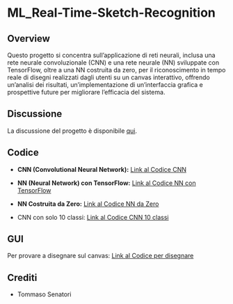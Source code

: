 # ML_Real-Time-Sketch-Recognition

## Overview
Questo progetto si concentra sull’applicazione di reti
neurali, inclusa una rete neurale convoluzionale (CNN)
e una rete neurale (NN) sviluppate con TensorFlow,
oltre a una NN costruita da zero, per il riconoscimento
in tempo reale di disegni realizzati dagli utenti
su un canvas interattivo, offrendo un’analisi dei
risultati, un’implementazione di un’interfaccia grafica e
prospettive future per migliorare l’efficacia del sistema.
## Discussione
La discussione del progetto è disponibile [qui]().
## Codice
- **CNN (Convolutional Neural Network):**
  [Link al Codice CNN](QuickDraw_CNN20.ipynb)

- **NN (Neural Network) con TensorFlow:**
  [Link al Codice NN con TensorFlow](QuickDraw_NN20.ipynb)

- **NN Costruita da Zero:**
  [Link al Codice NN da Zero](QuickDraw_20da0.ipynb)

- CNN con solo 10 classi:
  [Link al Codice CNN 10 classi](QuickDraw_CNN10.ipynb)
  
## GUI
Per provare a disegnare sul canvas:
[Link al Codice per disegnare](GUI_prova.ipynb)

## Crediti
- Tommaso Senatori
